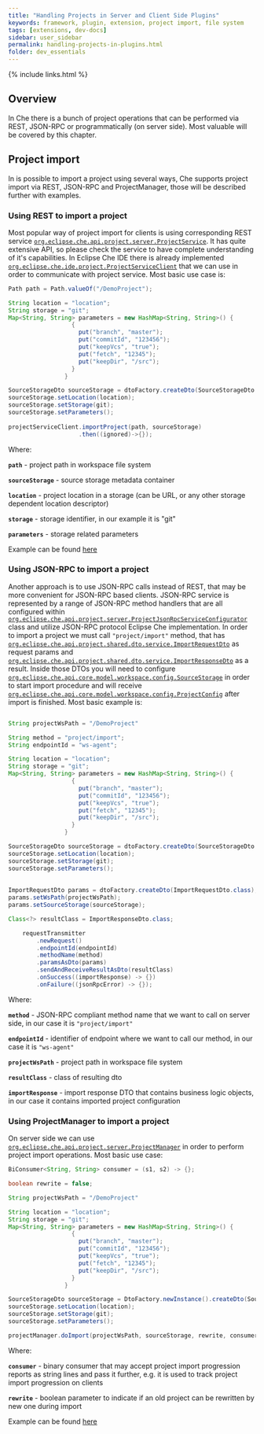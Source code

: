 ```yaml
---
title: "Handling Projects in Server and Client Side Plugins"
keywords: framework, plugin, extension, project import, file system
tags: [extensions, dev-docs]
sidebar: user_sidebar
permalink: handling-projects-in-plugins.html
folder: dev_essentials
---
```


{% include links.html %}


## Overview
In Che there is a bunch of project operations that can be performed via REST, JSON-RPC or programmatically (on server side). Most valuable will be covered by this chapter.

## Project import
In is possible to import a project using several ways, Che supports project import via REST, JSON-RPC and ProjectManager, those will be described further with examples.

### Using REST to import a project
Most popular way of project import for clients is using corresponding REST service [`org.eclipse.che.api.project.server.ProjectService`](https://github.com/eclipse/che/blob/master/wsagent/che-core-api-project/src/main/java/org/eclipse/che/api/project/server/ProjectService.java). It has quite extensive API, so please check the service to have complete understanding of it's capabilities. In Eclipse Che IDE there is already implemented [`org.eclipse.che.ide.project.ProjectServiceClient`](https://github.com/eclipse/che/blob/master/ide/che-core-ide-app/src/main/java/org/eclipse/che/ide/project/ProjectServiceClient.java) that we can use in order to communicate with project service. Most basic use case is: 
```java
Path path = Path.valueOf("/DemoProject");

String location = "location";
String storage = "git";
Map<String, String> parameters = new HashMap<String, String>() {
                  {
                    put("branch", "master");
                    put("commitId", "123456");
                    put("keepVcs", "true");
                    put("fetch", "12345");
                    put("keepDir", "/src");
                  }
                }

SourceStorageDto sourceStorage = dtoFactory.createDto(SourceStorageDto.class);
sourceStorage.setLocation(location);
sourceStorage.setStorage(git);
sourceStorage.setParameters();
				
projectServiceClient.importProject(path, sourceStorage)
                    .then((ignored)->{});
```
Where:

**`path`** - project path in workspace file system

**`sourceStorage`** - source storage metadata container

**`location`** - project location in a storage (can be URL, or any other storage dependent location descriptor)

**`storage`** - storage identifier, in our example it is "git"

**`parameters`** - storage related parameters

Example can be found [here](https://github.com/eclipse/che/blob/master/ide/che-core-ide-app/src/main/java/org/eclipse/che/ide/resources/impl/ResourceManager.java#L497)

### Using JSON-RPC to import a project
Another approach is to use JSON-RPC calls instead of REST, that may be more convenient for JSON-RPC based clients. JSON-RPC service is represented by a range of JSON-RPC method handlers that are all configured within [`org.eclipse.che.api.project.server.ProjectJsonRpcServiceConfigurator`](https://github.com/eclipse/che/blob/master/wsagent/che-core-api-project/src/main/java/org/eclipse/che/api/project/server/ProjectJsonRpcServiceConfigurator.java) class and utilize JSON-RPC protocol Eclipse Che implementation. In order to import a project we must call `"project/import"` method, that has [`org.eclipse.che.api.project.shared.dto.service.ImportRequestDto`](https://github.com/eclipse/che/blob/master/wsagent/che-core-api-project-shared/src/main/java/org/eclipse/che/api/project/shared/dto/service/ImportRequestDto.java) as request params and [`org.eclipse.che.api.project.shared.dto.service.ImportResponseDto`](https://github.com/eclipse/che/blob/master/wsagent/che-core-api-project-shared/src/main/java/org/eclipse/che/api/project/shared/dto/service/ImportResponseDto.java) as a result. Inside those DTOs you will need to configure [`org.eclipse.che.api.core.model.workspace.config.SourceStorage`](https://github.com/eclipse/che/blob/master/core/che-core-api-model/src/main/java/org/eclipse/che/api/core/model/workspace/config/SourceStorage.java) in order to start import procedure and will receive [`org.eclipse.che.api.core.model.workspace.config.ProjectConfig`](https://github.com/eclipse/che/blob/master/core/che-core-api-model/src/main/java/org/eclipse/che/api/core/model/workspace/config/ProjectConfig.java) after import is finished. Most basic example is:
```java

String projectWsPath = "/DemoProject"

String method = "project/import";
String endpointId = "ws-agent";

String location = "location";
String storage = "git";
Map<String, String> parameters = new HashMap<String, String>() {
                  {
                    put("branch", "master");
                    put("commitId", "123456");
                    put("keepVcs", "true");
                    put("fetch", "12345");
                    put("keepDir", "/src");
                  }
                }

SourceStorageDto sourceStorage = dtoFactory.createDto(SourceStorageDto.class);
sourceStorage.setLocation(location);
sourceStorage.setStorage(git);
sourceStorage.setParameters();
				
				
ImportRequestDto params = dtoFactory.createDto(ImportRequestDto.class);
params.setWsPath(projectWsPath);
params.setSourceStorage(sourceStorage);

Class<?> resultClass = ImportResponseDto.class;

    requestTransmitter
        .newRequest()
        .endpointId(endpointId)
        .methodName(method)
        .paramsAsDto(params)
        .sendAndReceiveResultAsDto(resultClass)
        .onSuccess((importResponse) -> {})
		.onFailure((jsonRpcError) -> {});
```

Where:

**`method`** - JSON-RPC compliant method name that we want to call on server side, in our case it is `"project/import"`

**`endpointId`** - identifier of endpoint where we want to call our method, in our case it is `"ws-agent"`

**`projectWsPath`** - project path in workspace file system

**`resultClass`** - class of resulting dto

**`importResponse`** - import response DTO that contains business logic objects, in our case it contains imported project configuration


### Using ProjectManager to import a project
On server side we can use [`org.eclipse.che.api.project.server.ProjectManager`](https://github.com/eclipse/che/blob/master/wsagent/che-core-api-project/src/main/java/org/eclipse/che/api/project/server/ProjectManager.java) in order to perform project import operations. Most basic use case:
```java
BiConsumer<String, String> consumer = (s1, s2) -> {};

boolean rewrite = false;

String projectWsPath = "/DemoProject"

String location = "location";
String storage = "git";
Map<String, String> parameters = new HashMap<String, String>() {
                  {
                    put("branch", "master");
                    put("commitId", "123456");
                    put("keepVcs", "true");
                    put("fetch", "12345");
                    put("keepDir", "/src");
                  }
                }

SourceStorageDto sourceStorage = DtoFactory.newInstance().createDto(SourceStorageDto.class);
sourceStorage.setLocation(location);
sourceStorage.setStorage(git);
sourceStorage.setParameters();

projectManager.doImport(projectWsPath, sourceStorage, rewrite, consumer);

```

Where:

**`consumer`** - binary consumer that may accept project import progression reports as string lines and pass it further, e.g. it is used to track project import progression on clients

**`rewrite`** - boolean parameter to indicate if an old project can be rewritten by new one during import

Example can be found [here](https://github.com/eclipse/che/blob/master/wsagent/che-core-api-project/src/main/java/org/eclipse/che/api/project/server/impl/SynchronizingProjectManager.java#L227)